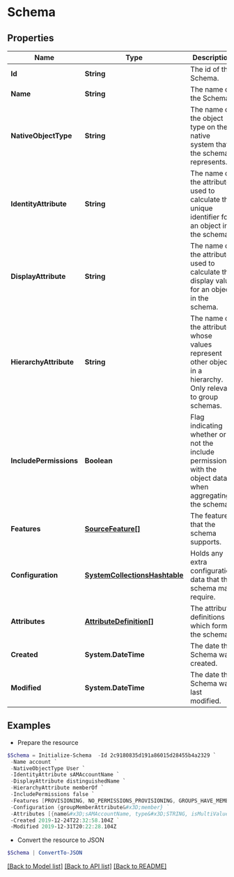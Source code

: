 # Schema
## Properties

Name | Type | Description | Notes
------------ | ------------- | ------------- | -------------
**Id** | **String** | The id of the Schema. | [optional] 
**Name** | **String** | The name of the Schema. | [optional] 
**NativeObjectType** | **String** | The name of the object type on the native system that the schema represents. | [optional] 
**IdentityAttribute** | **String** | The name of the attribute used to calculate the unique identifier for an object in the schema. | [optional] 
**DisplayAttribute** | **String** | The name of the attribute used to calculate the display value for an object in the schema. | [optional] 
**HierarchyAttribute** | **String** | The name of the attribute whose values represent other objects in a hierarchy. Only relevant to group schemas. | [optional] 
**IncludePermissions** | **Boolean** | Flag indicating whether or not the include permissions with the object data when aggregating the schema. | [optional] 
**Features** | [**SourceFeature[]**](SourceFeature.md) | The features that the schema supports. | [optional] 
**Configuration** | [**SystemCollectionsHashtable**](.md) | Holds any extra configuration data that the schema may require. | [optional] 
**Attributes** | [**AttributeDefinition[]**](AttributeDefinition.md) | The attribute definitions which form the schema. | [optional] 
**Created** | **System.DateTime** | The date the Schema was created. | [optional] 
**Modified** | **System.DateTime** | The date the Schema was last modified. | [optional] 

## Examples

- Prepare the resource
```powershell
$Schema = Initialize-Schema  -Id 2c9180835d191a86015d28455b4a2329 `
 -Name account `
 -NativeObjectType User `
 -IdentityAttribute sAMAccountName `
 -DisplayAttribute distinguishedName `
 -HierarchyAttribute memberOf `
 -IncludePermissions false `
 -Features [PROVISIONING, NO_PERMISSIONS_PROVISIONING, GROUPS_HAVE_MEMBERS] `
 -Configuration {groupMemberAttribute&#x3D;member} `
 -Attributes [{name&#x3D;sAMAccountName, type&#x3D;STRING, isMultiValued&#x3D;false, isEntitlement&#x3D;false, isGroup&#x3D;false}, {name&#x3D;memberOf, type&#x3D;STRING, schema&#x3D;{type&#x3D;CONNECTOR_SCHEMA, id&#x3D;2c9180887671ff8c01767b4671fc7d60, name&#x3D;group}, description&#x3D;Group membership, isMultiValued&#x3D;true, isEntitlement&#x3D;true, isGroup&#x3D;true}] `
 -Created 2019-12-24T22:32:58.104Z `
 -Modified 2019-12-31T20:22:28.104Z
```

- Convert the resource to JSON
```powershell
$Schema | ConvertTo-JSON
```

[[Back to Model list]](../README.md#documentation-for-models) [[Back to API list]](../README.md#documentation-for-api-endpoints) [[Back to README]](../README.md)

